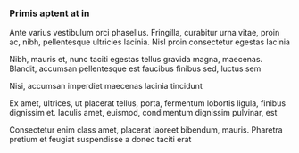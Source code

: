 ### Primis aptent at in

Ante varius vestibulum orci phasellus. Fringilla, curabitur urna vitae, proin ac, nibh, pellentesque ultricies lacinia. Nisl proin consectetur egestas lacinia

Nibh, mauris et, nunc taciti egestas tellus gravida magna, maecenas. Blandit, accumsan pellentesque est faucibus finibus sed, luctus sem

Nisi, accumsan imperdiet maecenas lacinia tincidunt

Ex amet, ultrices, ut placerat tellus, porta, fermentum lobortis ligula, finibus dignissim et. Iaculis amet, euismod, condimentum dignissim pulvinar, est

Consectetur enim class amet, placerat laoreet bibendum, mauris. Pharetra pretium et feugiat suspendisse a donec taciti erat


